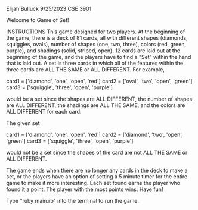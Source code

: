 Elijah Bulluck
9/25/2023
CSE 3901                      

Welcome to Game of Set!

INSTRUCTIONS
This game designed for two players. At the beginning of the game, there is a deck of 81 cards, all with different shapes (diamonds, squiggles, ovals), number of shapes (one, two, three), colors (red, green, purple), and shadings (solid, striped, open). 12 cards are laid out at the beginning of the game, and the players have to find a "Set" within the hand that is laid out. A set is three cards in which all of the features within the three cards are ALL THE SAME or ALL DIFFERENT. 
For example, 

card1 = ['diamond', 'one', 'open', 'red']
card2 = ['oval', 'two', 'open', 'green']
card3 = ['squiggle', 'three', 'open', 'purple']

would be a set since the shapes are ALL DIFFERENT, the number of shapes are ALL DIFFERENT, the shadings are ALL THE SAME, and the colors are ALL DIFFERENT for each card. 

The given set 

card1 = ['diamond', 'one', 'open', 'red']
card2 = ['diamond', 'two', 'open', 'green']
card3 = ['squiggle', 'three', 'open', 'purple']

would not be a set since the shapes of the card are not ALL THE SAME or ALL DIFFERENT. 

The game ends when there are no longer any cards in the deck to make a set, or the players have an option of setting a 5 minute timer for the entire game to make it more interesting. Each set found earns the player who found it a point. The player with the most points wins. 
Have fun! 

Type "ruby main.rb" into the terminal to run the game.
